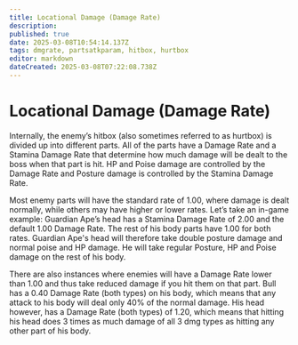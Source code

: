 ```yaml
---
title: Locational Damage (Damage Rate)
description: 
published: true
date: 2025-03-08T10:54:14.137Z
tags: dmgrate, partsatkparam, hitbox, hurtbox
editor: markdown
dateCreated: 2025-03-08T07:22:08.738Z
---
```


# Locational Damage (Damage Rate)
Internally, the enemy’s hitbox (also sometimes referred to as hurtbox) is divided up into different parts. All of the parts have a Damage Rate and a Stamina Damage Rate that determine how much damage will be dealt to the boss when that part is hit. HP and Poise damage are controlled by the Damage Rate and Posture damage is controlled by the Stamina Damage Rate. 

Most enemy parts will have the standard rate of 1.00, where damage is dealt normally, while others may have higher or lower rates. Let’s take an in-game example: Guardian Ape’s head has a Stamina Damage Rate of 2.00 and the default 1.00 Damage Rate. The rest of his body parts have 1.00 for both rates. Guardian Ape's head will therefore take double posture damage and normal poise and HP damage. He will take regular Posture, HP and Poise damage on the rest of his body.

There are also instances where enemies will have a Damage Rate lower than 1.00 and thus take reduced damage if you hit them on that part. Bull has a 0.40 Damage Rate (both types) on his body, which means that any attack to his body will deal only 40% of the normal damage. His head however, has a Damage Rate (both types) of 1.20, which means that hitting his head does 3 times as much damage of all 3 dmg types as hitting any other part of his body.